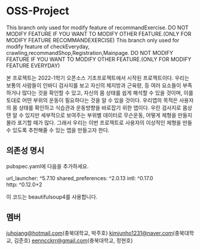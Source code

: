 # OSS-Project
This branch only used for modify feature of recommandExercise.
DO NOT MODIFY FEATURE IF YOU WANT TO MODIFY OTHER FEATURE.(ONLY FOR MODIFY FEATURE RECOMMANDEXERCISE)
This branch only used for modify feature of checkEveryday, crawling,recommandShop,Registration,Mainpage.
DO NOT MODIFY FEATURE IF YOU WANT TO MODIFY OTHER FEATURE.(ONLY FOR MODIFY FEATURE EVERYDAY)


본 프로젝트는 2022-1학기 오픈소스 기초프로젝트에서 시작된 프로젝트이다. 우리는 보통의 사람들이 인바디 검사지를 보고 자신의 체지방과 근육량, 등 여러 요소들이 부족하거나 많다는 것을 확인할 수 있고, 자신의 몸 상태를 쉽게 해석할 수 있을 것이며, 이를 토대로 어떤 부위의 운동이 필요하다는 것을 알 수 있을 것이다. 우리앱의 목적은 사용자의 몸 상태를 확인하고 식습관과 운동방향을 바로잡기 위한 앱이다. 우린 검사지로 몸상탠 알 수 있지만 세부적으로 보여주는 부위별 데이터로 무슨운동, 어떻게 체형을 만들지 몰라 포기할 때가 많다. 그래서 우리는 이번 프로젝트로 사용자의 이상적인 체형을 만들 수 있도록 추천해줄 수 있는 앱을 만들고자 한다.
## 의존성 명시
pubspec.yaml에 다음을 추가하세요.

  url_launcher: ^5.7.10
  shared_preferences: ^2.0.13
  intl: ^0.17.0  
  http: ^0.12.0+2

이 코드는 beautifulsoup4를 사용합니다.

## 멤버
juhojang@hotmail.com(충북대학교, 박주호)
kimjunho1231@naver.com(충북대학교, 김준호)
eenncckrr@gmail.com(충북대학교, 정현호)
